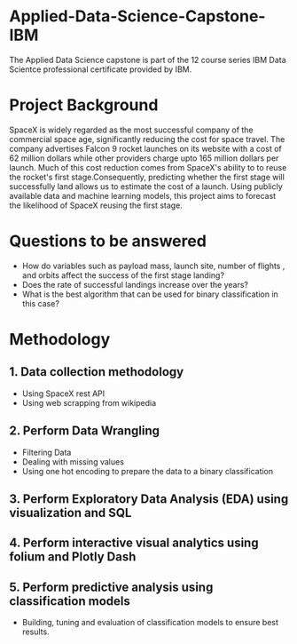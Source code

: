# Applied-Data-Science-Capstone-IBM
The Applied Data Science capstone is part of the 12 course series IBM Data Scientce professional certificate provided by IBM.

# Project Background
SpaceX is widely regarded as the most successful company of the commercial space age, significantly reducing the cost for space travel. The company advertises Falcon 9 rocket launches on its website with a cost of 
62 million dollars while other providers charge upto 165 million dollars per launch. Much of this cost reduction comes from SpaceX's ability to to reuse the rocket's first stage.Consequently, predicting whether
the first stage will successfully land allows us to estimate the cost of a launch. Using publicly available data and machine learning models, this project aims to forecast the likelihood of SpaceX reusing the first stage.

# Questions to be answered
- How do variables such as payload mass, launch site, number of flights , and orbits affect the success of the first stage landing?
- Does the rate of successful landings increase over the years?
- What is the best algorithm that can be used for binary classification in this case?

# Methodology

## 1. Data collection methodology
  - Using SpaceX rest API
  - Using web scrapping from wikipedia

##  2. Perform Data Wrangling
  - Filtering Data
  - Dealing with missing values
  - Using one hot encoding to prepare the data to a binary classification

## 3. Perform Exploratory Data Analysis (EDA) using visualization and SQL

## 4. Perform interactive visual analytics using folium and Plotly Dash

## 5. Perform predictive analysis using classification models
   - Building, tuning and evaluation of classification models to ensure best results.
